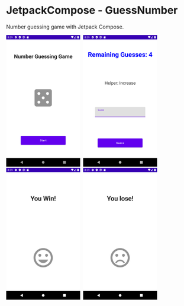 # JetpackCompose - GuessNumber
Number guessing game with Jetpack Compose.

<img src="/screenshots/screen_1.png" width="200">&nbsp;&nbsp;<img src="/screenshots/screen_2.png" width="200">&nbsp;&nbsp;<img src="/screenshots/screen_3.png" width="200">&nbsp;&nbsp;<img src="/screenshots/screen_4.png" width="200">
